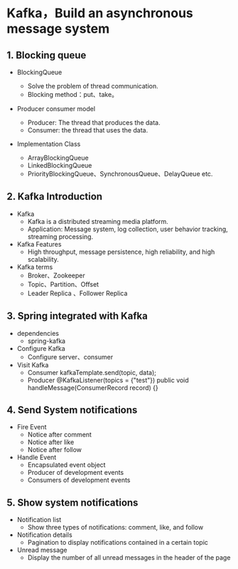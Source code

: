 # Kafka，Build an asynchronous message system

## 1. Blocking queue

* BlockingQueue
  * Solve the problem of thread communication.
  * Blocking method：put、take。

* Producer consumer model
  * Producer: The thread that produces the data.
  * Consumer: the thread that uses the data.

* Implementation Class
  * ArrayBlockingQueue
  * LinkedBlockingQueue
  * PriorityBlockingQueue、SynchronousQueue、DelayQueue etc.

## 2. Kafka Introduction

* Kafka
  * Kafka is a distributed streaming media platform.
  * Application: Message system, log collection, user behavior tracking, streaming processing.
* Kafka Features
  * High throughput, message persistence, high reliability, and high scalability.
* Kafka terms
  * Broker、Zookeeper
  * Topic、Partition、Offset
  * Leader Replica 、Follower Replica

## 3. Spring integrated with Kafka

* dependencies
  * spring-kafka
* Configure Kafka
  * Configure server、consumer
* Visit Kafka
  * Consumer
    kafkaTemplate.send(topic, data);
  * Producer
    @KafkaListener(topics = {"test"})
    public void handleMessage(ConsumerRecord record) {}

## 4. Send System notifications

* Fire Event
  * Notice after comment
  * Notice after like
  * Notice after follow 
* Handle Event
  * Encapsulated event object
  * Producer of development events
  * Consumers of development events

## 5. Show system notifications

* Notification list
  * Show three types of notifications: comment, like, and follow
* Notification details
  * Pagination to display notifications contained in a certain topic
* Unread message
  * Display the number of all unread messages in the header of the page